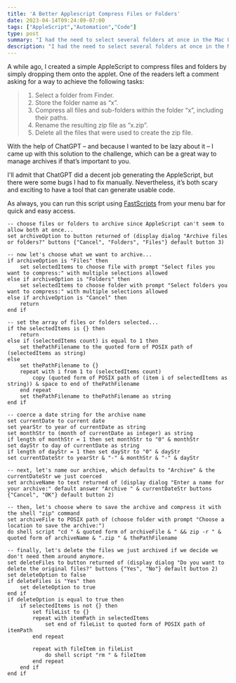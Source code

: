 ```yaml
---
title: 'A Better Applescript Compress Files or Folders'
date: 2023-04-14T09:24:09-07:00
tags: ["AppleScript","Automation","Code"]
type: post
summary: "I had the need to select several folders at once in the Mac OS Finder and zip them up as individual archives. This AppleScript was the solution I came up with."
description: "I had the need to select several folders at once in the Mac OS Finder and zip them up as individual archives. This AppleScript was the solution I came up with."
---
```

A while ago, I created a simple AppleScript to compress files and folders by simply dropping them onto the applet. One of the readers left a comment asking for a way to achieve the following tasks:

> 1. Select a folder from Finder.
> 2. Store the folder name as “x”.
> 3. Compress all files and sub-folders within the folder “x”, including their paths.
> 4. Rename the resulting zip file as “x.zip”.
> 5. Delete all the files that were used to create the zip file.

With the help of ChatGPT – and because I wanted to be lazy about it – I came up with this solution to the challenge, which can be a great way to manage archives if that’s important to you.

I'll admit that ChatGPT did a decent job generating the AppleScript, but there were some bugs I had to fix manually. Nevertheless, it’s both scary and exciting to have a tool that can generate usable code.

As always, you can run this script using [FastScripts](https://readsweater.com/fastscripts) from your menu bar for quick and easy access.

```applescript
-- choose files or folders to archive since AppleScript can't seem to allow both at once...
set archiveOption to button returned of (display dialog "Archive files or folders?" buttons {"Cancel", "Folders", "Files"} default button 3)

-- now let's choose what we want to archive...
if archiveOption is "Files" then
    set selectedItems to choose file with prompt "Select files you want to compress:" with multiple selections allowed
else if archiveOption is "Folders" then
    set selectedItems to choose folder with prompt "Select folders you want to compress:" with multiple selections allowed
else if archiveOption is "Cancel" then
    return
end if

-- set the array of files or folders selected...
if the selectedItems is {} then
    return
else if (selectedItems count) is equal to 1 then
    set thePathFilename to the quoted form of POSIX path of (selectedItems as string)
else
    set thePathFilename to {}
    repeat with i from 1 to (selectedItems count)
        copy (quoted form of POSIX path of (item i of selectedItems as string)) & space to end of thePathFilename
    end repeat
    set thePathFilename to thePathFilename as string
end if

-- coerce a date string for the archive name
set currentDate to current date
set yearStr to year of currentDate as string
set monthStr to (month of currentDate as integer) as string
if length of monthStr = 1 then set monthStr to "0" & monthStr
set dayStr to day of currentDate as string
if length of dayStr = 1 then set dayStr to "0" & dayStr
set currentDateStr to yearStr & "-" & monthStr & "-" & dayStr

-- next, let's name our archive, which defaults to "Archive" & the currentDateStr we just coerced
set archiveName to text returned of (display dialog "Enter a name for your archive:" default answer "Archive " & currentDateStr buttons {"Cancel", "OK"} default button 2)

-- then, let's choose where to save the archive and compress it with the shell "zip" command
set archiveFile to POSIX path of (choose folder with prompt "Choose a location to save the archive:")
do shell script "cd " & quoted form of archiveFile & " && zip -r " & quoted form of archiveName & ".zip " & thePathFilename

-- finally, let's delete the files we just archived if we decide we don't need them around anymore.
set deleteFiles to button returned of (display dialog "Do you want to delete the original files?" buttons {"Yes", "No"} default button 2)
set deleteOption to false
if deleteFiles is "Yes" then
    set deleteOption to true
end if
if deleteOption is equal to true then
    if selectedItems is not {} then
        set fileList to {}
        repeat with itemPath in selectedItems
            set end of fileList to quoted form of POSIX path of itemPath
        end repeat
        
        repeat with fileItem in fileList
            do shell script "rm " & fileItem
        end repeat
    end if
end if
```
